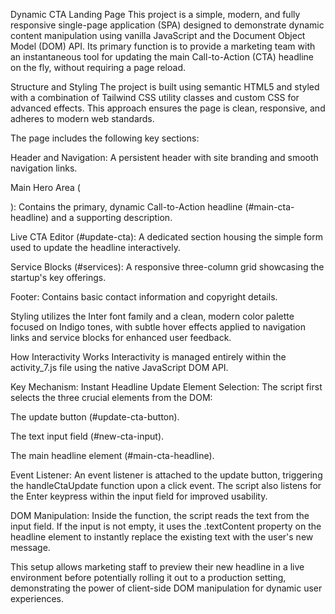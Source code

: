 Dynamic CTA Landing Page
This project is a simple, modern, and fully responsive single-page application (SPA) designed to demonstrate dynamic content manipulation using vanilla JavaScript and the Document Object Model (DOM) API. Its primary function is to provide a marketing team with an instantaneous tool for updating the main Call-to-Action (CTA) headline on the fly, without requiring a page reload.

Structure and Styling
The project is built using semantic HTML5 and styled with a combination of Tailwind CSS utility classes and custom CSS for advanced effects. This approach ensures the page is clean, responsive, and adheres to modern web standards.

The page includes the following key sections:

Header and Navigation: A persistent header with site branding and smooth navigation links.

Main Hero Area (<main>): Contains the primary, dynamic Call-to-Action headline (#main-cta-headline) and a supporting description.

Live CTA Editor (#update-cta): A dedicated section housing the simple form used to update the headline interactively.

Service Blocks (#services): A responsive three-column grid showcasing the startup's key offerings.

Footer: Contains basic contact information and copyright details.

Styling utilizes the Inter font family and a clean, modern color palette focused on Indigo tones, with subtle hover effects applied to navigation links and service blocks for enhanced user feedback.

How Interactivity Works
Interactivity is managed entirely within the activity_7.js file using the native JavaScript DOM API.

Key Mechanism: Instant Headline Update
Element Selection: The script first selects the three crucial elements from the DOM:

The update button (#update-cta-button).

The text input field (#new-cta-input).

The main headline element (#main-cta-headline).

Event Listener: An event listener is attached to the update button, triggering the handleCtaUpdate function upon a click event. The script also listens for the Enter keypress within the input field for improved usability.

DOM Manipulation: Inside the function, the script reads the text from the input field. If the input is not empty, it uses the .textContent property on the headline element to instantly replace the existing text with the user's new message.

This setup allows marketing staff to preview their new headline in a live environment before potentially rolling it out to a production setting, demonstrating the power of client-side DOM manipulation for dynamic user experiences.